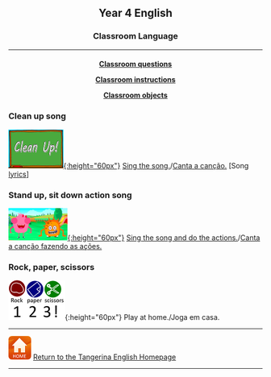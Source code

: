 <head>
<!-- Global site tag (gtag.js) - Google Analytics -->
<script async src="https://www.googletagmanager.com/gtag/js?id=UA-110947112-3"></script>
<script>
  window.dataLayer = window.dataLayer || [];
  function gtag(){dataLayer.push(arguments);}
  gtag('js', new Date());

  gtag('config', 'UA-110947112-3');
</script>
</head>

<h2> 
<p align="center">
Year 4 English
</p>
</h2>

<h3> 
<p align="center">
Classroom Language
</p>
</h3>

***


<h4>
<p align="center">
  <a href="https://tangerina-pt.github.io/English/Classroom_Q_D">Classroom questions</a>
  <br>
</p>
<p align="center">
  <a href="https://tangerina-pt.github.io/English/Classroom_I_CD">Classroom instructions</a>
  <br>
</p>
<p align="center">
  <a href="https://tangerina-pt.github.io/English/Classroom_Objects_CD">Classroom objects</a>
  <br>
</p>

</h4>

### Clean up song

[![clean](/images/clean.png){:height="60px"}](https://www.youtube.com/watch?v=RmNCryV6G_M) [Sing the song.](https://www.youtube.com/watch?v=RmNCryV6G_M)/[Canta a canção.](https://www.youtube.com/watch?v=RmNCryV6G_M) [Song [lyrics](https://mapleleaflearning.com/songs/sing-and-play-green/the-clean-up-song/)]

### Stand up, sit down action song

[![stand](/images/stand.png){:height="60px"}](https://www.youtube.com/watch?v=WsiRSWthV1k) [Sing the song and do the actions.](https://www.youtube.com/watch?v=WsiRSWthV1k)/[Canta a canção fazendo as ações.](https://www.youtube.com/watch?v=WsiRSWthV1k)

### Rock, paper, scissors

![rps](/images/rps.png){:height="60px"} Play at home./Joga em casa.

***

[![home](/images/home.PNG)](https://tangerina-pt.github.io/English) [Return to the Tangerina English Homepage](https://tangerina-pt.github.io/English)

***
